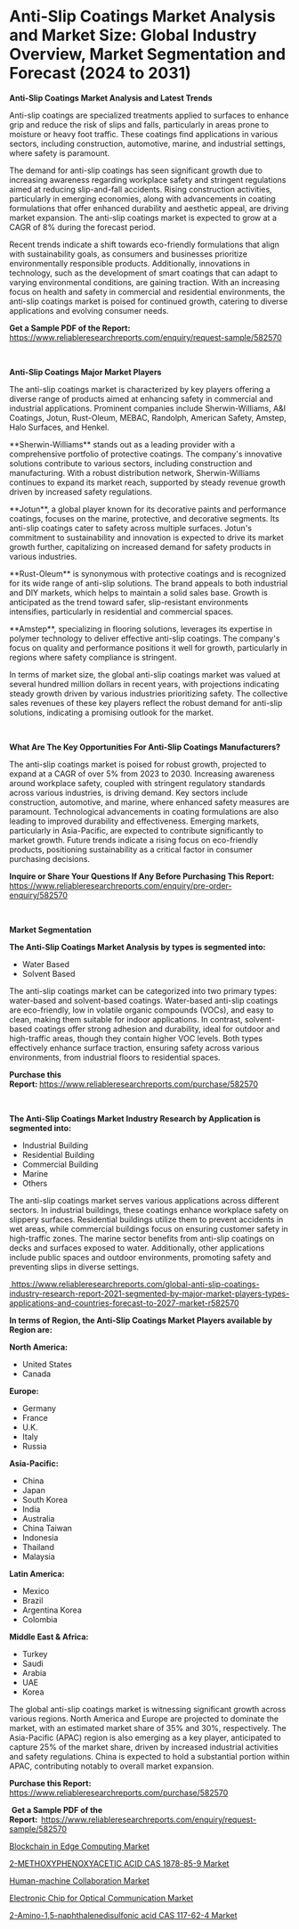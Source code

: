 <p><h1>Anti-Slip Coatings Market Analysis and Market Size: Global Industry Overview, Market Segmentation and Forecast (2024 to 2031)</h1></p><p><strong>Anti-Slip Coatings Market Analysis and Latest Trends</strong></p>
<p><p>Anti-slip coatings are specialized treatments applied to surfaces to enhance grip and reduce the risk of slips and falls, particularly in areas prone to moisture or heavy foot traffic. These coatings find applications in various sectors, including construction, automotive, marine, and industrial settings, where safety is paramount. </p><p>The demand for anti-slip coatings has seen significant growth due to increasing awareness regarding workplace safety and stringent regulations aimed at reducing slip-and-fall accidents. Rising construction activities, particularly in emerging economies, along with advancements in coating formulations that offer enhanced durability and aesthetic appeal, are driving market expansion. The anti-slip coatings market is expected to grow at a CAGR of 8% during the forecast period.</p><p>Recent trends indicate a shift towards eco-friendly formulations that align with sustainability goals, as consumers and businesses prioritize environmentally responsible products. Additionally, innovations in technology, such as the development of smart coatings that can adapt to varying environmental conditions, are gaining traction. With an increasing focus on health and safety in commercial and residential environments, the anti-slip coatings market is poised for continued growth, catering to diverse applications and evolving consumer needs.</p></p>
<p><strong>Get a Sample PDF of the Report:&nbsp;</strong> <a href="https://www.reliableresearchreports.com/enquiry/request-sample/582570?utm_campaign=37&utm_medium=2&utm_source=Github&utm_content=ia&utm_term=08122024&utm_id=anti-slip-coatings">https://www.reliableresearchreports.com/enquiry/request-sample/582570</a></p>
<p>&nbsp;</p>
<p><strong>Anti-Slip Coatings Major Market Players</strong></p>
<p><p>The anti-slip coatings market is characterized by key players offering a diverse range of products aimed at enhancing safety in commercial and industrial applications. Prominent companies include Sherwin-Williams, A&I Coatings, Jotun, Rust-Oleum, MEBAC, Randolph, American Safety, Amstep, Halo Surfaces, and Henkel.</p><p>**Sherwin-Williams** stands out as a leading provider with a comprehensive portfolio of protective coatings. The company's innovative solutions contribute to various sectors, including construction and manufacturing. With a robust distribution network, Sherwin-Williams continues to expand its market reach, supported by steady revenue growth driven by increased safety regulations.</p><p>**Jotun**, a global player known for its decorative paints and performance coatings, focuses on the marine, protective, and decorative segments. Its anti-slip coatings cater to safety across multiple surfaces. Jotun's commitment to sustainability and innovation is expected to drive its market growth further, capitalizing on increased demand for safety products in various industries.</p><p>**Rust-Oleum** is synonymous with protective coatings and is recognized for its wide range of anti-slip solutions. The brand appeals to both industrial and DIY markets, which helps to maintain a solid sales base. Growth is anticipated as the trend toward safer, slip-resistant environments intensifies, particularly in residential and commercial spaces.</p><p>**Amstep**, specializing in flooring solutions, leverages its expertise in polymer technology to deliver effective anti-slip coatings. The company's focus on quality and performance positions it well for growth, particularly in regions where safety compliance is stringent.</p><p>In terms of market size, the global anti-slip coatings market was valued at several hundred million dollars in recent years, with projections indicating steady growth driven by various industries prioritizing safety. The collective sales revenues of these key players reflect the robust demand for anti-slip solutions, indicating a promising outlook for the market.</p></p>
<p>&nbsp;</p>
<p><strong>What Are The Key Opportunities For Anti-Slip Coatings Manufacturers?</strong></p>
<p><p>The anti-slip coatings market is poised for robust growth, projected to expand at a CAGR of over 5% from 2023 to 2030. Increasing awareness around workplace safety, coupled with stringent regulatory standards across various industries, is driving demand. Key sectors include construction, automotive, and marine, where enhanced safety measures are paramount. Technological advancements in coating formulations are also leading to improved durability and effectiveness. Emerging markets, particularly in Asia-Pacific, are expected to contribute significantly to market growth. Future trends indicate a rising focus on eco-friendly products, positioning sustainability as a critical factor in consumer purchasing decisions.</p></p>
<p><strong>Inquire or Share Your Questions If Any Before Purchasing This Report:</strong> <a href="https://www.reliableresearchreports.com/enquiry/pre-order-enquiry/582570?utm_campaign=37&utm_medium=2&utm_source=Github&utm_content=ia&utm_term=08122024&utm_id=anti-slip-coatings">https://www.reliableresearchreports.com/enquiry/pre-order-enquiry/582570</a></p>
<p>&nbsp;</p>
<p><strong>Market Segmentation</strong></p>
<p><strong>The Anti-Slip Coatings Market Analysis by types is segmented into:</strong></p>
<p><ul><li>Water Based</li><li>Solvent Based</li></ul></p>
<p><p>The anti-slip coatings market can be categorized into two primary types: water-based and solvent-based coatings. Water-based anti-slip coatings are eco-friendly, low in volatile organic compounds (VOCs), and easy to clean, making them suitable for indoor applications. In contrast, solvent-based coatings offer strong adhesion and durability, ideal for outdoor and high-traffic areas, though they contain higher VOC levels. Both types effectively enhance surface traction, ensuring safety across various environments, from industrial floors to residential spaces.</p></p>
<p><strong>Purchase this Report:&nbsp;</strong><a href="https://www.reliableresearchreports.com/purchase/582570?utm_campaign=37&utm_medium=2&utm_source=Github&utm_content=ia&utm_term=08122024&utm_id=anti-slip-coatings">https://www.reliableresearchreports.com/purchase/582570</a></p>
<p>&nbsp;</p>
<p><strong>The Anti-Slip Coatings Market Industry Research by Application is segmented into:</strong></p>
<p><ul><li>Industrial Building</li><li>Residential Building</li><li>Commercial Building</li><li>Marine</li><li>Others</li></ul></p>
<p><p>The anti-slip coatings market serves various applications across different sectors. In industrial buildings, these coatings enhance workplace safety on slippery surfaces. Residential buildings utilize them to prevent accidents in wet areas, while commercial buildings focus on ensuring customer safety in high-traffic zones. The marine sector benefits from anti-slip coatings on decks and surfaces exposed to water. Additionally, other applications include public spaces and outdoor environments, promoting safety and preventing slips in diverse settings.</p></p>
<p><a href="https://www.reliableresearchreports.com/global-anti-slip-coatings-industry-research-report-2021-segmented-by-major-market-players-types-applications-and-countries-forecast-to-2027-market-r582570?utm_campaign=37&utm_medium=2&utm_source=Github&utm_content=ia&utm_term=08122024&utm_id=anti-slip-coatings">&nbsp;https://www.reliableresearchreports.com/global-anti-slip-coatings-industry-research-report-2021-segmented-by-major-market-players-types-applications-and-countries-forecast-to-2027-market-r582570</a></p>
<p><strong>In terms of Region, the Anti-Slip Coatings Market Players available by Region are:</strong></p>
<p>
    <p> <strong> North America: </strong>
        <ul>
            <li>United States</li>
            <li>Canada</li>
        </ul>
        </p> 
    <p> <strong> Europe: </strong>
        <ul>
            <li>Germany</li>
            <li>France</li>
            <li>U.K.</li>
            <li>Italy</li>
            <li>Russia</li>
        </ul>
        </p> 
    <p> <strong> Asia-Pacific: </strong>
        <ul>
            <li>China</li>
            <li>Japan</li>
            <li>South Korea</li>
            <li>India</li>
            <li>Australia</li>
            <li>China Taiwan</li>
            <li>Indonesia</li>
            <li>Thailand</li>
            <li>Malaysia</li>
        </ul>
        </p> 
    <p> <strong> Latin America: </strong>
        <ul>
            <li>Mexico</li>
            <li>Brazil</li>
            <li>Argentina Korea</li>
            <li>Colombia</li>
        </ul>
        </p> 
    <p> <strong> Middle East & Africa: </strong>
        <ul>
            <li>Turkey</li>
            <li>Saudi</li>
            <li>Arabia</li>
            <li>UAE</li>
            <li>Korea</li>
        </ul>
    </p>
    </p>
<p><p>The global anti-slip coatings market is witnessing significant growth across various regions. North America and Europe are projected to dominate the market, with an estimated market share of 35% and 30%, respectively. The Asia-Pacific (APAC) region is also emerging as a key player, anticipated to capture 25% of the market share, driven by increased industrial activities and safety regulations. China is expected to hold a substantial portion within APAC, contributing notably to overall market expansion.</p></p>
<p><strong>Purchase this Report: </strong><a href="https://www.reliableresearchreports.com/purchase/582570?utm_campaign=37&utm_medium=2&utm_source=Github&utm_content=ia&utm_term=08122024&utm_id=anti-slip-coatings">https://www.reliableresearchreports.com/purchase/582570</a></p>
<p>&nbsp;<strong>Get a Sample PDF of the Report:&nbsp;&nbsp;</strong><a href="https://www.reliableresearchreports.com/enquiry/request-sample/582570?utm_campaign=37&utm_medium=2&utm_source=Github&utm_content=ia&utm_term=08122024&utm_id=anti-slip-coatings">https://www.reliableresearchreports.com/enquiry/request-sample/582570</a></p>
<p><strong></strong></p>
<p><p><a href="https://www.linkedin.com/pulse/rising-demand-blockchain-edge-computing-market-influencing-size-bkj7e?utm_campaign=37&utm_medium=2&utm_source=Github&utm_content=ia&utm_term=08122024&utm_id=anti-slip-coatings">Blockchain in Edge Computing Market</a></p><p><a href="https://github.com/luisem4tmccuan/Market-Research-Report-List-1/blob/main/2-methoxyphenoxyacetic-acid-cas-1878-85-9-market.md?utm_campaign=37&utm_medium=2&utm_source=Github&utm_content=ia&utm_term=08122024&utm_id=anti-slip-coatings">2-METHOXYPHENOXYACETIC ACID CAS 1878-85-9 Market</a></p><p><a href="https://www.linkedin.com/pulse/unpacking-human-machine-collaboration-market-growth-whats-behind-khhqe?utm_campaign=37&utm_medium=2&utm_source=Github&utm_content=ia&utm_term=08122024&utm_id=anti-slip-coatings">Human-machine Collaboration Market</a></p><p><a href="https://www.linkedin.com/pulse/electronic-chip-optical-communication-market-dynamics-nafqe?utm_campaign=37&utm_medium=2&utm_source=Github&utm_content=ia&utm_term=08122024&utm_id=anti-slip-coatings">Electronic Chip for Optical Communication Market</a></p><p><a href="https://github.com/wwwkeltoum/Market-Research-Report-List-5/blob/main/2-amino-15-naphthalenedisulfonic-acid-cas-117-62-4-market.md?utm_campaign=37&utm_medium=2&utm_source=Github&utm_content=ia&utm_term=08122024&utm_id=anti-slip-coatings">2-Amino-1,5-naphthalenedisulfonic acid CAS 117-62-4 Market</a></p></p>